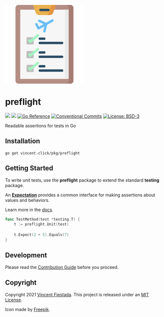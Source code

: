 ![](./icon.svg)

# preflight

[![](https://github.com/vncntx/preflight/workflows/Unit%20Tests/badge.svg)](https://github.com/vncntx/preflight/actions?query=workflow%3A%22Unit+Tests%22)
[![](https://github.com/vncntx/preflight/workflows/Static%20Checks/badge.svg)](https://github.com/vncntx/preflight/actions?query=workflow%3A%22Static+Checks%22)
[![Go Reference](https://img.shields.io/badge/reference-007d9c.svg?labelColor=16161b&logo=go&logoColor=white)](https://pkg.go.dev/vincent.click/pkg/preflight?tab=doc)
[![Conventional Commits](https://img.shields.io/badge/commits-conventional-0047ab.svg?labelColor=16161b)](https://conventionalcommits.org)
[![License: BSD-3](https://img.shields.io/github/license/vncntx/preflight.svg?labelColor=16161b&color=0047ab)](./LICENSE)

Readable assertions for tests in Go

## Installation

```
go get vincent.click/pkg/preflight
```

## Getting Started

To write unit tests, use the **preflight** package to extend the standard **testing** package.

An [**Expectation**](https://pkg.go.dev/vincent.click/pkg/preflight/expect#Expectation) provides a common interface for making assertions about values and behaviors.

Learn more in the [docs](./docs/docs.md).

```go
func TestMethod(test *testing.T) {
    t := preflight.Unit(test)

    t.Expect(2 + 5).Equals(7)
}
```

## Development

Please read the [Contribution Guide](./CONTRIBUTING.md) before you proceed.

## Copyright

Copyright 2021 [Vincent Fiestada](mailto:vincent@vincent.click). This project is released under an [MIT License](./LICENSE).

Icon made by [Freepik](http://www.freepik.com/).
